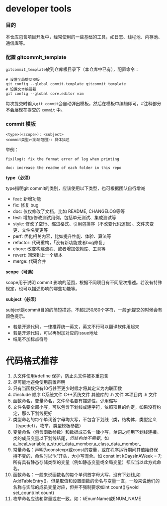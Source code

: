 # developer tools
### 目的

本仓库包含项目开发中，经常使用的一些基础的工具，如日志、线程池、内存池、通信库等。

### 配置 gitcommit_template

`gitcommit_template`放到仓库根目录下（本仓库中已有），配置命令：

```shell
# 设置全局提交模板
git config --global commit.template gitcommit_template
# 设置文本编辑器
git config --global core.editor vim
```

每次提交时输入`git commit`会自动弹出模板，然后在模板中编辑即可。#注释部分不会展现在提交的 `commit` 中。

### commit 模板

```shell
<type>(<scope>): <subject>
<commit类型>(影响范围): 具体描述
```

举例：

 `fix(log): fix the format error of log when printing`

`doc: increase the readme of each folder in this repo`

**type（必须）**

type指明git commit的类别，应该使用以下类型，也可根据团队自行增减

- feat: 新增功能
- fix: 修复 bug
- doc: 仅仅修改了文档，比如 README, CHANGELOG等等
- test: 增加/修改测试用例，包括单元测试、集成测试等
- style: 修改了空行、缩进格式、引用包排序（不改变代码逻辑）、文件夹变更、文件名变更等
- perf: 优化相关内容，比如提升性能、体验、算法等
- refactor: 代码重构，「没有新功能或者bug修复」
- chore: 改变构建流程、或者增加依赖库、工具等
- revert: 回滚到上一个版本
- merge: 代码合并

**scope（可选）**

scope用于说明 commit 影响的范围，根据不同项目有不同层次描述。若没有特殊规定，也可以描述影响的哪些功能等。

**subject（必须）**

subject是commit目的的简短描述，不超过50/80个字符，一般git提交的时候会有颜色提示。

- 若是开源代码，一律推荐统一英文，英文不行可以翻译软件用起来
- 若是开源代码，可以再附加对应的issue地址
- 结尾不加标点符号
# 代码格式推荐
1. 头文件使用#define 保护，防止头文件被多重包含
2. 尽可能地避免使用前置声明
3. 只有当函数只有10行甚至更少时候才将其定义为内联函数
4. #include 顺序 C系统文件 C++系统文件 其他库的 .h 文件  本项目内 .h 文件
5. 函数命名，变量命名，文件命名要有描述性，少用缩写
6. 文件名要全部小写，可以包含下划线或连字符，依照项目的约定，如果没有约定，那么下划线更好
7. 类型命名的每个单词首字母均大写，不包含下划线（类，结构体，类型定义（typedef），枚举，类型模板参数）
8. 变量命名（包含函数参数）和数据成员名一律小写，单词之间用下划线连接。类的成员变量以下划线结尾，*但结构体不需要*。如a_local_variable,a_struct_data_member,a_class_data_member_
9. 常量命名：声明为constexpr或const的变量，或在程序运行期间其值始终保持不变的，命名时以“k”开头，大小写混合。如 const int kDaysInAWeek = 7; 所有具有静态存储类型的变量（例如静态变量或全局变量）都应当以此方式命名。
10. 函数命名：一般来说函数名的每个单词首字母大写，没有下划线,如AddTableEntry()。但是取值和设置函数的命名与变量一直，一般来说他们的名称与实际的成员变量对应，但并不强制要求如int count()与void set_count(int count)
11. 枚举命名应该和常量或宏一致。如：kEnumName或ENUM_NAME
